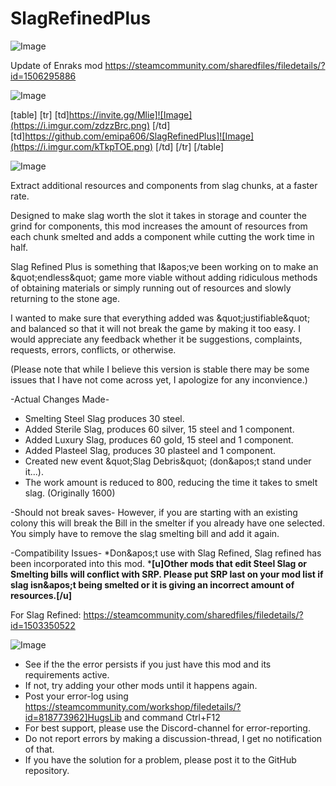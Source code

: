# SlagRefinedPlus

![Image](https://i.imgur.com/WAEzk68.png)

Update of Enraks mod
https://steamcommunity.com/sharedfiles/filedetails/?id=1506295886

![Image](https://i.imgur.com/7Gzt3Rg.png)


[table]
	[tr]
		[td]https://invite.gg/Mlie]![Image](https://i.imgur.com/zdzzBrc.png)
[/td]
		[td]https://github.com/emipa606/SlagRefinedPlus]![Image](https://i.imgur.com/kTkpTOE.png)
[/td]
	[/tr]
[/table]
	
![Image](https://i.imgur.com/NOW7jU1.png)


Extract additional resources and components from slag chunks, at a faster rate.

Designed to make slag worth the slot it takes in storage and counter the grind for components, this mod increases the amount of resources from each chunk smelted and adds a component while cutting the work time in half.

Slag Refined Plus is something that I&amp;apos;ve been working on to make an &amp;quot;endless&amp;quot; game more viable without adding ridiculous methods of obtaining materials or simply running out of resources and slowly returning to the stone age.

I wanted to make sure that everything added was &amp;quot;justifiable&amp;quot; and balanced so that it will not break the game by making it too easy. I would appreciate any feedback whether it be suggestions, complaints, requests, errors, conflicts, or otherwise.

(Please note that while I believe this version is stable there may be some issues that I have not come across yet, I apologize for any inconvience.)

-Actual Changes Made-
* Smelting Steel Slag produces 30 steel.
* Added Sterile Slag, produces 60 silver, 15 steel and 1 component.
* Added Luxury Slag, produces 60 gold, 15 steel and 1 component.
* Added Plasteel Slag, produces 30 plasteel and 1 component.
* Created new event &amp;quot;Slag Debris&amp;quot; (don&amp;apos;t stand under it...).
* The work amount is reduced to 800, reducing the time it takes to smelt slag. (Originally 1600)

-Should not break saves-
However, if you are starting with an existing colony this will break the Bill in the smelter if you already have one selected. You simply have to remove the slag smelting bill and add it again.

-Compatibility Issues-
*Don&amp;apos;t use with Slag Refined, Slag refined has been incorporated into this mod.
***[u]Other mods that edit Steel Slag or Smelting bills will conflict with SRP. Please put SRP last on your mod list if slag isn&amp;apos;t being smelted or it is giving an incorrect amount of resources.[/u]**

For Slag Refined:
https://steamcommunity.com/sharedfiles/filedetails/?id=1503350522


![Image](https://i.imgur.com/Rs6T6cr.png)



-  See if the the error persists if you just have this mod and its requirements active.
-  If not, try adding your other mods until it happens again.
-  Post your error-log using https://steamcommunity.com/workshop/filedetails/?id=818773962]HugsLib and command Ctrl+F12
-  For best support, please use the Discord-channel for error-reporting.
-  Do not report errors by making a discussion-thread, I get no notification of that.
-  If you have the solution for a problem, please post it to the GitHub repository.




